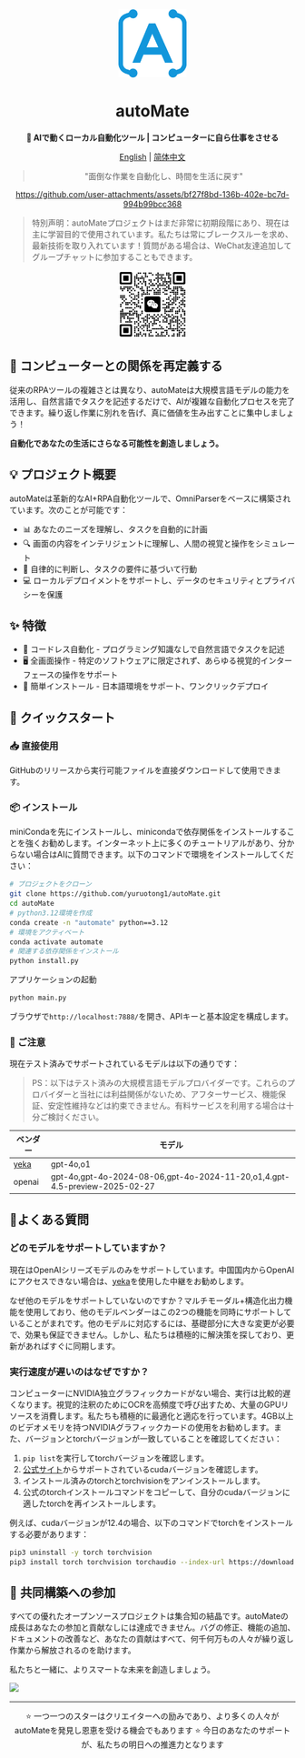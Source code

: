 <div align="center"><a name="readme-top"></a>

<img src="./imgs/logo.png" width="120" height="120" alt="autoMate logo">
<h1>autoMate</h1>
<p><b>🤖 AIで動くローカル自動化ツール | コンピューターに自ら仕事をさせる</b></p>

[English](./README.md) | [简体中文](./README_CN.md)

>"面倒な作業を自動化し、時間を生活に戻す"

https://github.com/user-attachments/assets/bf27f8bd-136b-402e-bc7d-994b99bcc368


</div>

> 特別声明：autoMateプロジェクトはまだ非常に初期段階にあり、現在は主に学習目的で使用されています。私たちは常にブレークスルーを求め、最新技術を取り入れています！質問がある場合は、WeChat友達追加してグループチャットに参加することもできます。

<div align="center">
<img src="./imgs/wxchat.png" width="120" height="120" alt="autoMate logo">
</div>


## 💫 コンピューターとの関係を再定義する

従来のRPAツールの複雑さとは異なり、autoMateは大規模言語モデルの能力を活用し、自然言語でタスクを記述するだけで、AIが複雑な自動化プロセスを完了できます。繰り返し作業に別れを告げ、真に価値を生み出すことに集中しましょう！

**自動化であなたの生活にさらなる可能性を創造しましょう。**

## 💡 プロジェクト概要
autoMateは革新的なAI+RPA自動化ツールで、OmniParserをベースに構築されています。次のことが可能です：

- 📊 あなたのニーズを理解し、タスクを自動的に計画
- 🔍 画面の内容をインテリジェントに理解し、人間の視覚と操作をシミュレート
- 🧠 自律的に判断し、タスクの要件に基づいて行動
- 💻 ローカルデプロイメントをサポートし、データのセキュリティとプライバシーを保護

## ✨ 特徴

- 🔮 コードレス自動化 - プログラミング知識なしで自然言語でタスクを記述
- 🖥️ 全画面操作 - 特定のソフトウェアに限定されず、あらゆる視覚的インターフェースの操作をサポート
- 🚅 簡単インストール - 日本語環境をサポート、ワンクリックデプロイ


## 🚀 クイックスタート

### 📥 直接使用
GitHubのリリースから実行可能ファイルを直接ダウンロードして使用できます。

### 📦 インストール
miniCondaを先にインストールし、minicondaで依存関係をインストールすることを強くお勧めします。インターネット上に多くのチュートリアルがあり、分からない場合はAIに質問できます。以下のコマンドで環境をインストールしてください：

```bash
# プロジェクトをクローン
git clone https://github.com/yuruotong1/autoMate.git
cd autoMate
# python3.12環境を作成
conda create -n "automate" python==3.12
# 環境をアクティベート
conda activate automate
# 関連する依存関係をインストール
python install.py
```

アプリケーションの起動

```bash
python main.py
```
ブラウザで`http://localhost:7888/`を開き、APIキーと基本設定を構成します。


### 🔔 ご注意
現在テスト済みでサポートされているモデルは以下の通りです：

> PS：以下はテスト済みの大規模言語モデルプロバイダーです。これらのプロバイダーと当社には利益関係がないため、アフターサービス、機能保証、安定性維持などは約束できません。有料サービスを利用する場合は十分ご検討ください。

| ベンダー | モデル |
| --- | --- |
|[yeka](https://2233.ai/api)|gpt-4o,o1|
|openai|gpt-4o,gpt-4o-2024-08-06,gpt-4o-2024-11-20,o1,4.gpt-4.5-preview-2025-02-27|


## 📝よくある質問
### どのモデルをサポートしていますか？
現在はOpenAIシリーズモデルのみをサポートしています。中国国内からOpenAIにアクセスできない場合は、[yeka](https://2233.ai/api)を使用した中継をお勧めします。

なぜ他のモデルをサポートしていないのですか？マルチモーダル+構造化出力機能を使用しており、他のモデルベンダーはこの2つの機能を同時にサポートしていることがまれです。他のモデルに対応するには、基礎部分に大きな変更が必要で、効果も保証できません。しかし、私たちは積極的に解決策を探しており、更新があればすぐに同期します。


### 実行速度が遅いのはなぜですか？
コンピューターにNVIDIA独立グラフィックカードがない場合、実行は比較的遅くなります。視覚的注釈のためにOCRを高頻度で呼び出すため、大量のGPUリソースを消費します。私たちも積極的に最適化と適応を行っています。4GB以上のビデオメモリを持つNVIDIAグラフィックカードの使用をお勧めします。また、バージョンとtorchバージョンが一致していることを確認してください：

1. `pip list`を実行してtorchバージョンを確認します。
2. [公式サイト](https://pytorch.org/get-started/locally/)からサポートされているcudaバージョンを確認します。
3. インストール済みのtorchとtorchvisionをアンインストールします。
3. 公式のtorchインストールコマンドをコピーして、自分のcudaバージョンに適したtorchを再インストールします。

例えば、cudaバージョンが12.4の場合、以下のコマンドでtorchをインストールする必要があります：

```bash
pip3 uninstall -y torch torchvision
pip3 install torch torchvision torchaudio --index-url https://download.pytorch.org/whl/cu124
```


## 🤝 共同構築への参加

すべての優れたオープンソースプロジェクトは集合知の結晶です。autoMateの成長はあなたの参加と貢献なしには達成できません。バグの修正、機能の追加、ドキュメントの改善など、あなたの貢献はすべて、何千何万もの人々が繰り返し作業から解放されるのを助けます。

私たちと一緒に、よりスマートな未来を創造しましょう。

<a href="https://github.com/yuruotong1/autoMate/graphs/contributors">
  <img src="https://contrib.rocks/image?repo=yuruotong1/autoMate" />
</a>

---

<div align="center">
⭐ 一つ一つのスターはクリエイターへの励みであり、より多くの人々がautoMateを発見し恩恵を受ける機会でもあります ⭐
今日のあなたのサポートが、私たちの明日への推進力となります
</div>
